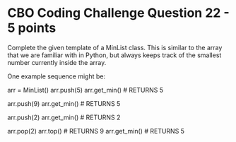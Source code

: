 # CBO Coding Challenge Question 22 - 5 points

Complete the given template of a MinList class. This is similar to the array that we are familiar with in Python, but always keeps track of the smallest number currently inside the array.

One example sequence might be:

arr = MinList()
arr.push(5)
arr.get_min() # RETURNS 5

arr.push(9)
arr.get_min() # RETURNS 5

arr.push(2)
arr.get_min() # RETURNS 2

arr.pop(2)
arr.top() # RETURNS 9
arr.get_min() # RETURNS 5
